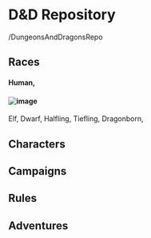 # D&D Repository 
/DungeonsAndDragonsRepo
## Races
 #### Human,
 #### ![image](https://github.com/user-attachments/assets/c6f0b8e2-cd01-4112-8930-1c1f271b2af1)

 Elf,
 Dwarf,
 Halfling,
 Tiefling,
 Dragonborn,
   ## Characters
   ## Campaigns
   ## Rules
   ## Adventures

   

